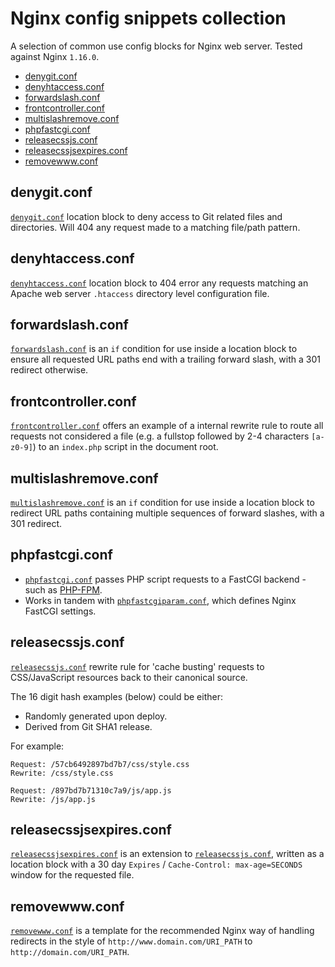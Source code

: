 # Nginx config snippets collection

A selection of common use config blocks for Nginx web server. Tested against Nginx `1.16.0`.

- [denygit.conf](#denygitconf)
- [denyhtaccess.conf](#denyhtaccessconf)
- [forwardslash.conf](#forwardslashconf)
- [frontcontroller.conf](#frontcontrollerconf)
- [multislashremove.conf](#multislashremoveconf)
- [phpfastcgi.conf](#phpfastcgiconf)
- [releasecssjs.conf](#releasecssjsconf)
- [releasecssjsexpires.conf](#releasecssjsexpiresconf)
- [removewww.conf](#removewwwconf)

## denygit.conf

[`denygit.conf`](conf/denygit.conf) location block to deny access to Git related files and directories. Will 404 any request made to a matching file/path pattern.

## denyhtaccess.conf

[`denyhtaccess.conf`](conf/denyhtaccess.conf) location block to 404 error any requests matching an Apache web server `.htaccess` directory level configuration file.

## forwardslash.conf

[`forwardslash.conf`](conf/forwardslash.conf) is an `if` condition for use inside a location block to ensure all requested URL paths end with a trailing forward slash, with a 301 redirect otherwise.

## frontcontroller.conf

[`frontcontroller.conf`](conf/frontcontroller.conf) offers an example of a internal rewrite rule to route all requests not considered a file (e.g. a fullstop followed by 2-4 characters `[a-z0-9]`) to an `index.php` script in the document root.

## multislashremove.conf

[`multislashremove.conf`](conf/multislashremove.conf) is an `if` condition for use inside a location block to redirect URL paths containing multiple sequences of forward slashes, with a 301 redirect.

## phpfastcgi.conf

- [`phpfastcgi.conf`](conf/phpfastcgi.conf) passes PHP script requests to a FastCGI backend - such as [PHP-FPM](https://secure.php.net/manual/en/install.fpm.php).
- Works in tandem with [`phpfastcgiparam.conf`](conf/phpfastcgiparam.conf), which defines Nginx FastCGI settings.

## releasecssjs.conf

[`releasecssjs.conf`](conf/releasecssjs.conf) rewrite rule for 'cache busting' requests to CSS/JavaScript resources back to their canonical source.

The 16 digit hash examples (below) could be either:
- Randomly generated upon deploy.
- Derived from Git SHA1 release.

For example:
```
Request: /57cb6492897bd7b7/css/style.css
Rewrite: /css/style.css

Request: /897bd7b71310c7a9/js/app.js
Rewrite: /js/app.js
```

## releasecssjsexpires.conf

[`releasecssjsexpires.conf`](conf/releasecssjsexpires.conf) is an extension to [`releasecssjs.conf`](#releasecssjsconf), written as a location block with a 30 day `Expires` / `Cache-Control: max-age=SECONDS` window for the requested file.

## removewww.conf

[`removewww.conf`](conf/removewww.conf) is a template for the recommended Nginx way of handling redirects in the style of `http://www.domain.com/URI_PATH` to `http://domain.com/URI_PATH`.
